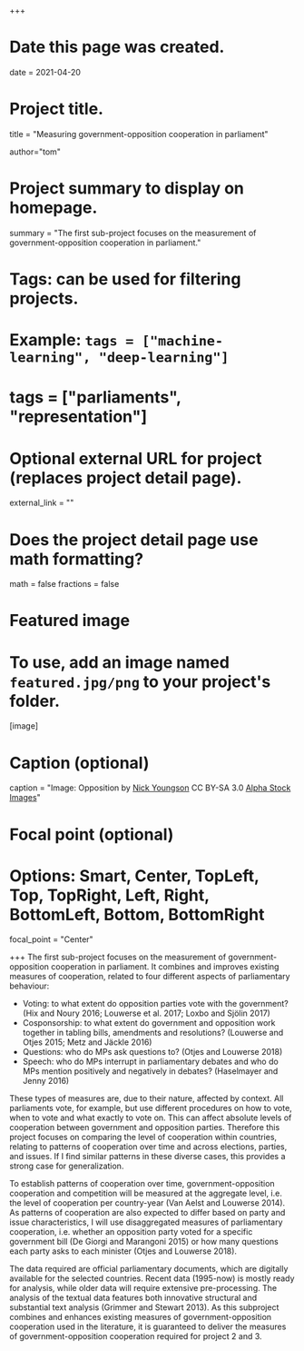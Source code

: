 +++
# Date this page was created.
date = 2021-04-20

# Project title.
title = "Measuring government-opposition cooperation in parliament"

author="tom"

# Project summary to display on homepage.
summary = "The first sub-project focuses on the measurement of government-opposition cooperation in parliament."

# Tags: can be used for filtering projects.
# Example: `tags = ["machine-learning", "deep-learning"]`
# tags = ["parliaments", "representation"]

# Optional external URL for project (replaces project detail page).
external_link = ""

# Does the project detail page use math formatting?
math = false
fractions = false

# Featured image
# To use, add an image named `featured.jpg/png` to your project's folder. 
[image]
  # Caption (optional)
  caption = "Image: Opposition by [Nick Youngson](http://www.nyphotographic.com/ ) CC BY-SA 3.0 [Alpha Stock Images](http://alphastockimages.com/ )"
  
  # Focal point (optional)
  # Options: Smart, Center, TopLeft, Top, TopRight, Left, Right, BottomLeft, Bottom, BottomRight
  focal_point = "Center"

  
+++
The first sub-project focuses on the measurement of government-opposition cooperation in parliament. It combines and improves existing measures of cooperation, related to four different aspects of parliamentary behaviour:

- Voting: to what extent do opposition parties vote with the government? (Hix and Noury 2016; Louwerse et al. 2017; Loxbo and Sjölin 2017)
- Cosponsorship: to what extent do government and opposition work together in tabling bills, amendments and resolutions? (Louwerse and Otjes 2015; Metz and Jäckle 2016)
- Questions: who do MPs ask questions to? (Otjes and Louwerse 2018)
- Speech: who do MPs interrupt in parliamentary debates and who do MPs mention positively and negatively in debates? (Haselmayer and Jenny 2016)

These types of measures are, due to their nature, affected by context. All parliaments vote, for example, but use different procedures on how to vote, when to vote and what exactly to vote on. This can affect absolute levels of cooperation between government and opposition parties. Therefore this project focuses on comparing the level of cooperation within countries, relating to patterns of cooperation over time and across elections, parties, and issues. If I find similar patterns in these diverse cases, this provides a strong case for generalization.

To establish patterns of cooperation over time, government-opposition cooperation and competition will be measured at the aggregate level, i.e. the level of cooperation per country-year (Van Aelst and Louwerse 2014). As patterns of cooperation are also expected to differ based on party and issue characteristics, I will use disaggregated measures of parliamentary cooperation, i.e. whether an opposition party voted for a specific government bill (De Giorgi and Marangoni 2015) or how many questions each party asks to each minister (Otjes and Louwerse 2018).

The data required are official parliamentary documents, which are digitally available for the selected countries. Recent data (1995-now) is mostly ready for analysis, while older data will require extensive pre-processing. The analysis of the textual data features both innovative structural and substantial text analysis (Grimmer and Stewart 2013).
As this subproject combines and enhances existing measures of government-opposition cooperation used in the literature, it is guaranteed to deliver the measures of government-opposition cooperation required for project 2 and 3. 

